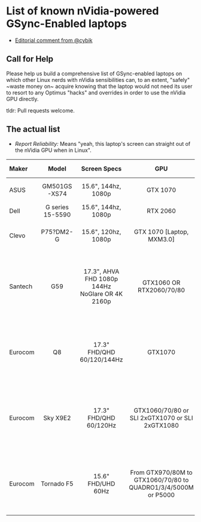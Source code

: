 List of known nVidia-powered GSync-Enabled laptops
==================================================

* [Editorial comment from @cybik](EDITORIAL.md)

Call for Help
-------------
Please help us build a comprehensive list of GSync-enabled laptops on which other Linux nerds with nVidia sensibilities can, to an extent, "safely" ~waste money on~ acquire knowing that the laptop would not need its user to resort to any Optimus "hacks" and overrides in order to use the nVidia GPU directly.

tldr: Pull requests welcome.

The actual list
---------------

* _Report Reliability:_ Means "yeah, this laptop's screen can straight out of the nVidia GPU when in Linux".

|Maker|Model|Screen Specs|GPU|Link to unit|Submitter|Report Reliability*|Price|More|
|:---|:---:|:---:|:---:|:---:|:---:|:---:|:---:|---:|
|ASUS|GM501GS-XS74|15.6", 144hz, 1080p|GTX 1070|[Amazon Smile](https://smile.amazon.com/dp/B07BSKLV3K/)|Brainiarc7|Assumed as User-confirmed|1550USD|[Setup gist](https://gist.github.com/Brainiarc7/c3fa09bc2ecb4153434cd98b6fb06238)|
|Dell|G series 15-5590|15.6", 144hz, 1080p|RTX 2060|[Dell](https://www.dell.com/en-us/shop/gaming-and-games/dell-g5-15-gaming/spd/g-series-15-5590-laptop/gnvca5cr042es)|cybik|Unconfirmed|1500USD||
|Clevo|P75?DM2-G|15.6", 120hz, 1080p|GTX 1070 [Laptop, MXM3.0]|[See Clevo list](clevo/MODELS.md#p75dm2-g)|Brainiarc7|Confirmed, owned by @Brainiarc7||No Optimus :D<br/>[More details](https://gist.github.com/Brainiarc7/6a1652d4da6a30ae3c525c7d063d1277)<br/>[Tuning](https://gist.github.com/Brainiarc7/ba998de74aec480c25dd16f064a6d413)|
|Santech|G59|17.3", AHVA FHD 1080p 144Hz NoGlare OR 4K 2160p|GTX1060 OR RTX2060/70/80|[Santech](https://www.santech.eu/notebook/g59-series)|ozone89|Unconfirmed|Base: €1569|Italy-based, might incur in duties. Company uses desktop-grade components, full custom|
|Eurocom|Q8|17.3" FHD/QHD 60/120/144Hz|GTX1070|[Eurocom](https://eurocom.com/ec/configure(2,401,0)EurocomQ8)|ozone89|Unconfirmed|Base: CAD 2759|Canada-based, offers unlocked BIOS, full custom, MS Hibryd Graphics|
|Eurocom|Sky X9E2|17.3" FHD/QHD 60/120Hz|GTX1060/70/80 or SLI 2xGTX1070 or SLI 2xGTX1080|[Eurocom](https://eurocom.com/ec/configure(2,385,0)SkyX9E2)|ozone89|Unconfirmed|Base: CAD 2999|Canada-based, offers unlocked BIOS, full custom, desktop-grade components|
|Eurocom|Tornado F5|15.6" FHD/UHD 60Hz|From GTX970/80M to GTX1060/70/80 to QUADRO1/3/4/5000M or P5000|[Eurocom](https://eurocom.com/ec/configure(2,384,0)TornadoF5)|ozone89|Unconfirmed|Base: CAD 1999|Canada-based, offers unlocked BIOS, full custom, dicrete GPU only|
